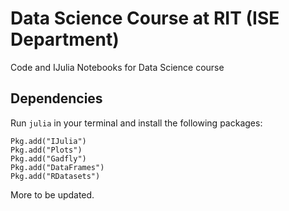 # Data Science Course at RIT (ISE Department)
Code and IJulia Notebooks for Data Science course

## Dependencies

Run `julia` in your terminal and install the following packages:

```
Pkg.add("IJulia")
Pkg.add("Plots")
Pkg.add("Gadfly")
Pkg.add("DataFrames")
Pkg.add("RDatasets")
```

More to be updated.

